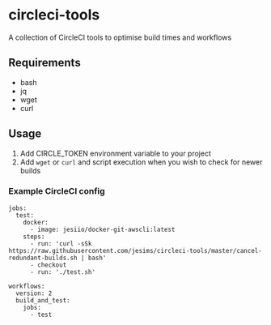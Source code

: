 # circleci-tools
A collection of CircleCI tools to optimise build times and workflows

## Requirements
- bash
- jq
- wget
- curl

## Usage

1. Add CIRCLE_TOKEN environment variable to your project
2. Add `wget` or `curl` and script execution when you wish to check for newer builds

### Example CircleCI config

```
jobs:
  test:
    docker:
      - image: jesiio/docker-git-awscli:latest
    steps:
      - run: 'curl -sSk https://raw.githubusercontent.com/jesims/circleci-tools/master/cancel-redundant-builds.sh | bash'
      - checkout
      - run: './test.sh'

workflows:
  version: 2
  build_and_test:
    jobs:
      - test
```
